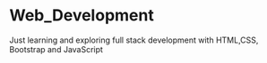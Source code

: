 # Web_Development
Just learning and exploring full stack development with HTML,CSS, Bootstrap and JavaScript 
